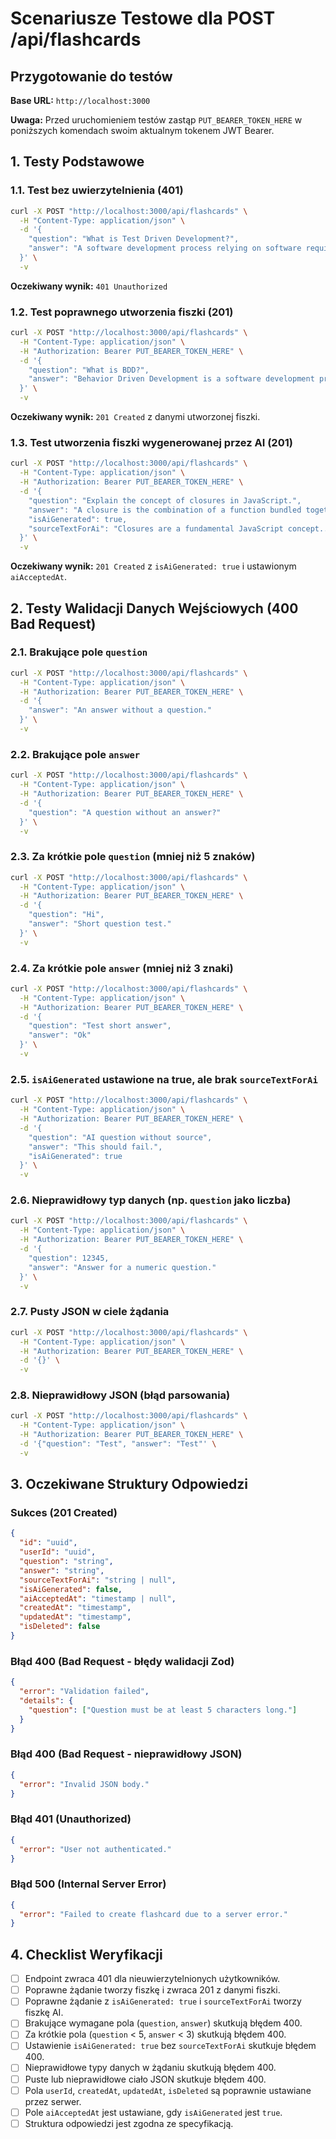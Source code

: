 # Scenariusze Testowe dla POST /api/flashcards

## Przygotowanie do testów

**Base URL:** `http://localhost:3000`

**Uwaga:** Przed uruchomieniem testów zastąp `PUT_BEARER_TOKEN_HERE` w poniższych komendach swoim aktualnym tokenem JWT Bearer.

## 1. Testy Podstawowe

### 1.1. Test bez uwierzytelnienia (401)

```bash
curl -X POST "http://localhost:3000/api/flashcards" \
  -H "Content-Type: application/json" \
  -d '{
    "question": "What is Test Driven Development?",
    "answer": "A software development process relying on software requirements being converted to test cases before software is fully developed."
  }' \
  -v
```

**Oczekiwany wynik:** `401 Unauthorized`

### 1.2. Test poprawnego utworzenia fiszki (201)

```bash
curl -X POST "http://localhost:3000/api/flashcards" \
  -H "Content-Type: application/json" \
  -H "Authorization: Bearer PUT_BEARER_TOKEN_HERE" \
  -d '{
    "question": "What is BDD?",
    "answer": "Behavior Driven Development is a software development process that emerged from TDD."
  }' \
  -v
```

**Oczekiwany wynik:** `201 Created` z danymi utworzonej fiszki.

### 1.3. Test utworzenia fiszki wygenerowanej przez AI (201)

```bash
curl -X POST "http://localhost:3000/api/flashcards" \
  -H "Content-Type: application/json" \
  -H "Authorization: Bearer PUT_BEARER_TOKEN_HERE" \
  -d '{
    "question": "Explain the concept of closures in JavaScript.",
    "answer": "A closure is the combination of a function bundled together (enclosed) with references to its surrounding state (the lexical environment).",
    "isAiGenerated": true,
    "sourceTextForAi": "Closures are a fundamental JavaScript concept..."
  }' \
  -v
```

**Oczekiwany wynik:** `201 Created` z `isAiGenerated: true` i ustawionym `aiAcceptedAt`.

## 2. Testy Walidacji Danych Wejściowych (400 Bad Request)

### 2.1. Brakujące pole `question`

```bash
curl -X POST "http://localhost:3000/api/flashcards" \
  -H "Content-Type: application/json" \
  -H "Authorization: Bearer PUT_BEARER_TOKEN_HERE" \
  -d '{
    "answer": "An answer without a question."
  }' \
  -v
```

### 2.2. Brakujące pole `answer`

```bash
curl -X POST "http://localhost:3000/api/flashcards" \
  -H "Content-Type: application/json" \
  -H "Authorization: Bearer PUT_BEARER_TOKEN_HERE" \
  -d '{
    "question": "A question without an answer?"
  }' \
  -v
```

### 2.3. Za krótkie pole `question` (mniej niż 5 znaków)

```bash
curl -X POST "http://localhost:3000/api/flashcards" \
  -H "Content-Type: application/json" \
  -H "Authorization: Bearer PUT_BEARER_TOKEN_HERE" \
  -d '{
    "question": "Hi",
    "answer": "Short question test."
  }' \
  -v
```

### 2.4. Za krótkie pole `answer` (mniej niż 3 znaki)

```bash
curl -X POST "http://localhost:3000/api/flashcards" \
  -H "Content-Type: application/json" \
  -H "Authorization: Bearer PUT_BEARER_TOKEN_HERE" \
  -d '{
    "question": "Test short answer",
    "answer": "Ok"
  }' \
  -v
```

### 2.5. `isAiGenerated` ustawione na true, ale brak `sourceTextForAi`

```bash
curl -X POST "http://localhost:3000/api/flashcards" \
  -H "Content-Type: application/json" \
  -H "Authorization: Bearer PUT_BEARER_TOKEN_HERE" \
  -d '{
    "question": "AI question without source",
    "answer": "This should fail.",
    "isAiGenerated": true
  }' \
  -v
```

### 2.6. Nieprawidłowy typ danych (np. `question` jako liczba)

```bash
curl -X POST "http://localhost:3000/api/flashcards" \
  -H "Content-Type: application/json" \
  -H "Authorization: Bearer PUT_BEARER_TOKEN_HERE" \
  -d '{
    "question": 12345,
    "answer": "Answer for a numeric question."
  }' \
  -v
```

### 2.7. Pusty JSON w ciele żądania

```bash
curl -X POST "http://localhost:3000/api/flashcards" \
  -H "Content-Type: application/json" \
  -H "Authorization: Bearer PUT_BEARER_TOKEN_HERE" \
  -d '{}' \
  -v
```

### 2.8. Nieprawidłowy JSON (błąd parsowania)

```bash
curl -X POST "http://localhost:3000/api/flashcards" \
  -H "Content-Type: application/json" \
  -H "Authorization: Bearer PUT_BEARER_TOKEN_HERE" \
  -d '{"question": "Test", "answer": "Test"' \
  -v
```

## 3. Oczekiwane Struktury Odpowiedzi

### Sukces (201 Created)

```json
{
  "id": "uuid",
  "userId": "uuid",
  "question": "string",
  "answer": "string",
  "sourceTextForAi": "string | null",
  "isAiGenerated": false,
  "aiAcceptedAt": "timestamp | null",
  "createdAt": "timestamp",
  "updatedAt": "timestamp",
  "isDeleted": false
}
```

### Błąd 400 (Bad Request - błędy walidacji Zod)

```json
{
  "error": "Validation failed",
  "details": {
    "question": ["Question must be at least 5 characters long."]
  }
}
```

### Błąd 400 (Bad Request - nieprawidłowy JSON)

```json
{
  "error": "Invalid JSON body."
}
```

### Błąd 401 (Unauthorized)

```json
{
  "error": "User not authenticated."
}
```

### Błąd 500 (Internal Server Error)

```json
{
  "error": "Failed to create flashcard due to a server error."
}
```

## 4. Checklist Weryfikacji

- [ ] Endpoint zwraca 401 dla nieuwierzytelnionych użytkowników.
- [ ] Poprawne żądanie tworzy fiszkę i zwraca 201 z danymi fiszki.
- [ ] Poprawne żądanie z `isAiGenerated: true` i `sourceTextForAi` tworzy fiszkę AI.
- [ ] Brakujące wymagane pola (`question`, `answer`) skutkują błędem 400.
- [ ] Za krótkie pola (`question` < 5, `answer` < 3) skutkują błędem 400.
- [ ] Ustawienie `isAiGenerated: true` bez `sourceTextForAi` skutkuje błędem 400.
- [ ] Nieprawidłowe typy danych w żądaniu skutkują błędem 400.
- [ ] Puste lub nieprawidłowe ciało JSON skutkuje błędem 400.
- [ ] Pola `userId`, `createdAt`, `updatedAt`, `isDeleted` są poprawnie ustawiane przez serwer.
- [ ] Pole `aiAcceptedAt` jest ustawiane, gdy `isAiGenerated` jest `true`.
- [ ] Struktura odpowiedzi jest zgodna ze specyfikacją.
